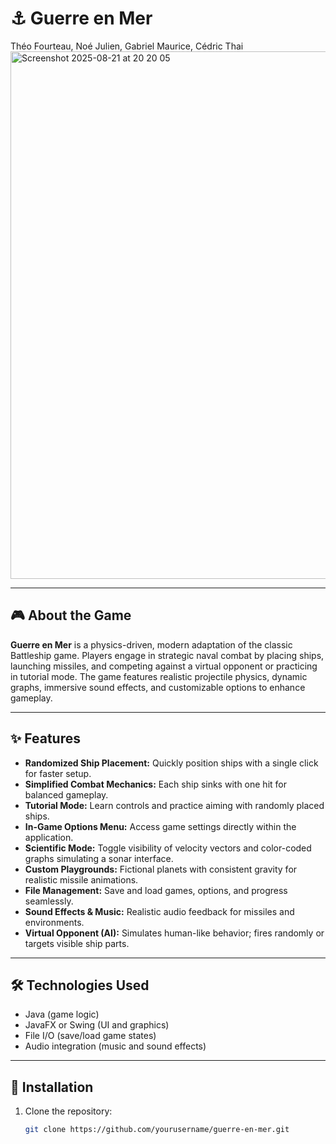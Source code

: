 # ⚓ Guerre en Mer
 Théo Fourteau, Noé Julien, Gabriel Maurice, Cédric Thai
<img width="1467" height="844" alt="Screenshot 2025-08-21 at 20 20 05" src="https://github.com/user-attachments/assets/5d25c7cb-29a2-4f05-a558-ea2bf7976eb7" />

---

## 🎮 About the Game

**Guerre en Mer** is a physics-driven, modern adaptation of the classic Battleship game. Players engage in strategic naval combat by placing ships, launching missiles, and competing against a virtual opponent or practicing in tutorial mode. The game features realistic projectile physics, dynamic graphs, immersive sound effects, and customizable options to enhance gameplay.

---

## ✨ Features

- **Randomized Ship Placement:** Quickly position ships with a single click for faster setup.
- **Simplified Combat Mechanics:** Each ship sinks with one hit for balanced gameplay.
- **Tutorial Mode:** Learn controls and practice aiming with randomly placed ships.
- **In-Game Options Menu:** Access game settings directly within the application.
- **Scientific Mode:** Toggle visibility of velocity vectors and color-coded graphs simulating a sonar interface.
- **Custom Playgrounds:** Fictional planets with consistent gravity for realistic missile animations.
- **File Management:** Save and load games, options, and progress seamlessly.
- **Sound Effects & Music:** Realistic audio feedback for missiles and environments.
- **Virtual Opponent (AI):** Simulates human-like behavior; fires randomly or targets visible ship parts.

---

## 🛠️ Technologies Used

- Java (game logic)
- JavaFX or Swing (UI and graphics)
- File I/O (save/load game states)
- Audio integration (music and sound effects)

---

## 🚀 Installation

1. Clone the repository:
   ```bash
   git clone https://github.com/yourusername/guerre-en-mer.git
